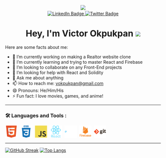<div id="header" align="center">
  <img src="https://media.giphy.com/media/qgQUggAC3Pfv687qPC/giphy.gif" width="100" />
</div>
<div id="badges" align="center">
  <a href="https://www.linkedin.com/in/victor-okpukpan">
    <img src="https://img.shields.io/badge/LinkedIn-blue?style=for-the-badge&logo=linkedin&logoColor=white" alt="LinkedIn Badge"/>
  </a>
  <a href="https://twitter.com/victorokpukpan_">
    <img src="https://img.shields.io/badge/Twitter-blue?style=for-the-badge&logo=twitter&logoColor=white" alt="Twitter Badge"/>
  </a>
</div>
<h1 align="center">
  Hey, I'm Victor Okpukpan
  <img src="https://media.giphy.com/media/hvRJCLFzcasrR4ia7z/giphy.gif" width="30px"/>
</h1>

Here are some facts about me:

- 🔭 I’m currently working on making a Realtor website clone
- 🌱 I’m currently learning and trying to master React and Firebase
- 👯 I’m looking to collaborate on any Front-End projects
- 🤔 I’m looking for help with React and Solidity
- 💬 Ask me about anything
- 📫 How to reach me: vokpukpan@gmail.com 
- 😄 Pronouns: He/Him/His
- ⚡ Fun fact: I love movies, games, and anime!

---

### :hammer_and_wrench: Languages and Tools :
<div>
  <img src="https://github.com/devicons/devicon/blob/master/icons/html5/html5-original.svg" title="HTML5" alt="HTML5" width="40" height="40" />&nbsp;
  <img src="https://github.com/devicons/devicon/blob/master/icons/css3/css3-plain-wordmark.svg"  title="CSS3" alt="CSS" width="40" height="40"/>&nbsp;
  <img src="https://github.com/devicons/devicon/blob/master/icons/javascript/javascript-original.svg" title="JavaScript" alt="JavaScript" width="40" height="40"/>&nbsp;
  <img src="https://github.com/devicons/devicon/blob/master/icons/react/react-original-wordmark.svg" title="React" alt="React" width="40" height="40"/>&nbsp;
  <img src="https://github.com/devicons/devicon/blob/master/icons/tailwindcss/tailwindcss-original-wordmark.svg" title="TailwindCSS" alt="TailwindCSS" width="40" height="40" />&nbsp;
  <img src="https://github.com/devicons/devicon/blob/master/icons/firebase/firebase-plain-wordmark.svg" title="Firebase" alt="Firebase" width="40" height="40"/>&nbsp;
  <img src="https://github.com/devicons/devicon/blob/master/icons/git/git-original-wordmark.svg" title="Git" **alt="Git" width="40" height="40"/>
</div>

---

[![GitHub Streak](https://github-readme-streak-stats.herokuapp.com?user=Victor-Okpukpan&theme=nightowl&hide_border=true&border_radius=4.1)](https://git.io/streak-stats)
[![Top Langs](https://github-readme-stats.vercel.app/api/top-langs/?username=Victor-Okpukpan&layout=compact&theme=vision-friendly-dark)](https://github.com/anuraghazra/github-readme-stats)

